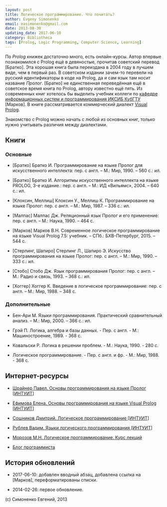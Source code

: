 ```yaml
---
layout: post
title: Логическое программирование. Что почитать?
author: Evgeny Simonenko
email: easimonenko@gmail.com
date: 2013-08-30
updating_date: 2017-06-10
category: Bibliotheca
tags: [Prolog, Logic Programming, Computer Science, Learning]
---
```


По _Prolog_ книжек достаточно много, есть онлайн-курсы. Автор впервые
познакомился с Prolog ещё в девяностые, прочитав советский перевод [Братко]. Эта
хорошая книга была переиздана в 2004 году в лучшем виде, чем в первый раз. В
советском издании зачем-то перевели на русский идентификаторы в коде на Prolog,
да и сам язык там носит название _Пролог_. [Братко] не единственная переведённая
ещё в советское время книга по Prolog, автору известно ещё пять. Из современных
книг хотелось бы выделить учебник коллеги по [кафедре информационных систем и
программирования ИКСИБ КубГТУ](https://vk.com/kubstu_isp) [Марков]. В книге
рассматривается коммерческий диалект
[Visual Prolog](http://www.visual-prolog.com/).

Знакомство с Prolog можно начать с любой из основных книг, только нужно
учитывать различия между диалектами.

<!-- end-of-lead -->

## Книги

### Основные

- [Братко] Братко И. Программирование на языке Пролог для искусственного
  интеллекта: пер. с англ. – М.: Мир, 1990. – 560 с.: ил.

- [Братко] Братко И. Алгоритмы искусственного интеллекта на языке PROLOG,
  3-е издание.: пер. с англ. – М.: ИД «Вильямс», 2004. – 640 с.: ил.

- [Клоксин, Меллиш] Клоксин У., Меллиш К. Программирование на языке Пролог:
  пер. с англ. – М.: Мир, 1987. – 336 с.: ил.

- [Малпас] Малпас Дж. Реляционный язык Пролог и его применение: пер. с англ. –
  М.: Наука, 1990. – 464 с.

- [Марков] Марков В.Н. Современное логическое программирование на языке
  Visual Prolog 7.5: учебник. – СПб.: БХВ-Петербург, 2015. – 544 с.

- [Стерлинг, Шапиро] Стерлинг Л., Шапиро Э. Искусство программирования на языке
  Пролог: пер. с англ. – М.: Мир, 1990. – 333 с.: ил.

- [Стобо] Стобо Дж. Язык программирования Пролог: пер. с англ. – М.: Радио и
  связь, 1993. – 368 с.: ил.

- [Хоггер] Хоггер К. Введение в логическое программирование: пер. с англ. – М.:
  Мир, 1988. – 348 с.

### Дополнительные

- Бен-Ари М. Языки программирования. Практический сравнительный анализ. –
  М.: Мир, 2000. – 366 с.: ил.

- Грэй П. Логика, алгебра и базы данных. - Пер. с англ. -
  М.: Машиностроение, 1989. - 368 с.

- Ковальски Р. Логика в решении проблем. - М.: Наука, 1990. - 280 с.

- Логическое программирование. - Пер. с англ. и фр. - М.: Мир, 1988. - 368 с.

## Интернет-ресурсы

- [Шрайнер Павел. Основы программирования на языке Пролог \[ИНТУИТ\]](http://www.intuit.ru/studies/courses/44/44/info)

- [Ефимова Елена. Основы программирования на языке Visual Prolog \[ИНТУИТ\]](http://www.intuit.ru/studies/courses/12333/1180/info)

- [Сошников Дмитрий. Логическое программирование \[ИНТУИТ\]](http://www.intuit.ru/studies/courses/558/414/info)

- [Рублев Вадим. Языки логического программирования \[ИНТУИТ\]](http://www.intuit.ru/studies/courses/51/51/info)

- [Морозов М.Н. Логическое программирование. Курс лекций](http://www.mari.ru/mmlab/home/prolog/study_l.html)

- [Блог программиста](http://pro-prof.com/)

## История обновлений

- 2017-06-10: добавлен вводный абзац, добавлена ссылка на [Марков],
  переформатированы списки.

- 2014-02-26: первое обновление.

(c) Симоненко Евгений, 2013
